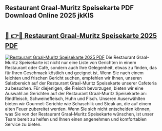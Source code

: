 ## Restaurant Graal-Muritz Speisekarte PDF Download Online 2025 jkKIS

# <h2><a href="http://gc91wo.nevu.top/?p=Restaurant+Graal-Muritz+Speisekarte">🔗 👉🔴 Restaurant Graal-Muritz Speisekarte 2025 PDF</a></h2>

[![Restaurant Graal-Muritz Speisekarte 2025 PDF](https://i.imgur.com/dBaPXMq.png)](http://gc91wo.nevu.top/?p=Restaurant+Graal-Muritz+Speisekarte)
Die Restaurant Graal-Muritz Speisekarte ist nicht nur eine Liste von Gerichten in einem Restaurant oder Café, sondern auch Ihre Gelegenheit, etwas zu finden, das für Ihren Geschmack köstlich und geeignet ist. Wenn Sie nach einem leichten und frischen Gericht suchen, empfehlen wir Ihnen, unseren Salatbereich auf der Restaurant Graal-Muritz Speisekarte unserer Cafeteria zu besuchen. Für diejenigen, die Fleisch bevorzugen, bieten wir eine Auswahl an Gerichten auf der Restaurant Graal-Muritz Speisekarte an: Rindfleisch, Schweinefleisch, Huhn und Fisch. Unseren Auserwählten bieten wir Gourmet-Gerichte wie Schaschlik und Steak an, die auf einem alten Feuer zubereitet werden. Wenn Sie sich nicht entscheiden können, was Sie von der Restaurant Graal-Muritz Speisekarte wünschen, ist unser Team bereit zu helfen und Ihnen einen angenehmen und komfortablen Service zu bieten.
